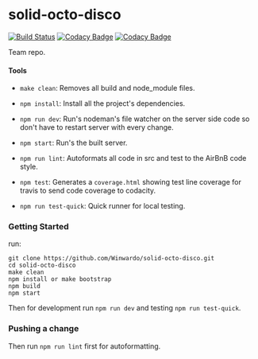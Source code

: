 # solid-octo-disco

[![Build Status](https://travis-ci.org/Winwardo/solid-octo-disco.svg?branch=master)](https://travis-ci.org/Winwardo/solid-octo-disco)
[![Codacy Badge](https://api.codacy.com/project/badge/grade/d544db1297e04420b13c514662c305af)](https://www.codacy.com/app/winwardo/solid-octo-disco)
[![Codacy Badge](https://api.codacy.com/project/badge/coverage/d544db1297e04420b13c514662c305af)](https://www.codacy.com/app/winwardo/solid-octo-disco)

Team repo.

#### Tools
* `make clean`: Removes all build and node_module files.
* `npm install`: Install all the project's dependencies.

* `npm run dev`: Run's nodeman's file watcher on the server side code so don't have to restart server with every change.
* `npm start`: Run's the built server.

* `npm run lint`: Autoformats all code in src and test to the AirBnB code style.

* `npm test`: Generates a `coverage.html` showing test line coverage for travis to send code coverage to codacity.
* `npm run test-quick`: Quick runner for local testing.

### Getting Started
run:
```
git clone https://github.com/Winwardo/solid-octo-disco.git
cd solid-octo-disco
make clean
npm install or make bootstrap
npm build
npm start
```

Then for development run `npm run dev` and testing `npm run test-quick`.

### Pushing a change
Then run `npm run lint` first for autoformatting.